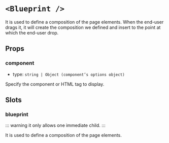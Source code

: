 # `<Blueprint />`

It is used to define a composition of the page elements. When the end-user drags it, it will create the composition we defined and insert to the point at which the end-user drop.

## Props

### component

 * type: `string | Object (component’s options object)`

Specify the component or HTML tag to display.

## Slots

### blueprint

::: warning
it only allows one immediate child.
:::

It is used to define a composition of the page elements.
